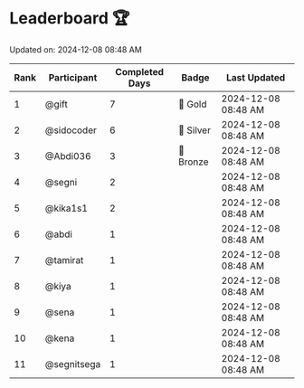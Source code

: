 # Leaderboard 🏆

Updated on: 2024-12-08 08:48 AM

| Rank | Participant       | Completed Days | Badge      | Last Updated         |
|------|-------------------|----------------|------------|----------------------|
| 1    | @gift             | 7              | 🏅 Gold     | 2024-12-08 08:48 AM |
| 2    | @sidocoder        | 6              | 🥈 Silver   | 2024-12-08 08:48 AM |
| 3    | @Abdi036          | 3              | 🥉 Bronze   | 2024-12-08 08:48 AM |
| 4    | @segni            | 2              |            | 2024-12-08 08:48 AM |
| 5    | @kika1s1          | 2              |            | 2024-12-08 08:48 AM |
| 6    | @abdi             | 1              |            | 2024-12-08 08:48 AM |
| 7    | @tamirat          | 1              |            | 2024-12-08 08:48 AM |
| 8    | @kiya             | 1              |            | 2024-12-08 08:48 AM |
| 9    | @sena             | 1              |            | 2024-12-08 08:48 AM |
| 10   | @kena             | 1              |            | 2024-12-08 08:48 AM |
| 11   | @segnitsega       | 1              |            | 2024-12-08 08:48 AM |
